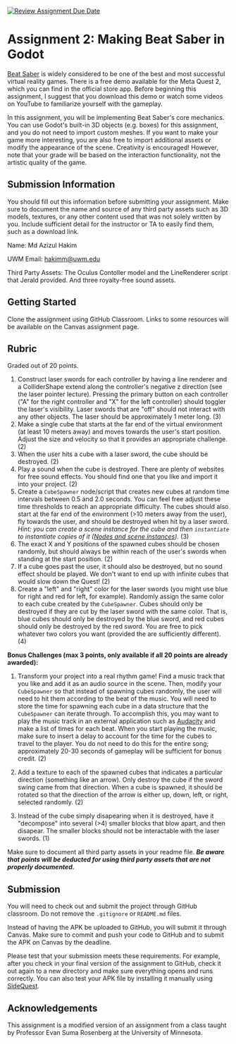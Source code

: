 [![Review Assignment Due Date](https://classroom.github.com/assets/deadline-readme-button-22041afd0340ce965d47ae6ef1cefeee28c7c493a6346c4f15d667ab976d596c.svg)](https://classroom.github.com/a/_jOzbjmU)
# Assignment 2: Making Beat Saber in Godot

[Beat Saber](https://beatsaber.com/) is widely considered to be one of the best and most successful virtual reality games. There is a free demo available for the Meta Quest 2, which you can find in the official store app. Before beginning this assignment, I suggest that you download this demo or watch some videos on YouTube to familiarize yourself with the gameplay.

In this assignment, you will be implementing Beat Saber's core mechanics. You can use Godot's built-in 3D objects (e.g. boxes) for this assignment, and you do not need to import custom meshes. If you want to make your game more interesting, you are also free to import additional assets or modify the appearance of the scene. Creativity is encouraged! However, note that your grade will be based on the interaction functionality, not the artistic quality of the game.

## Submission Information

You should fill out this information before submitting your assignment.  Make sure to document the name and source of any third party assets such as 3D models, textures, or any other content used that was not solely written by you.  Include sufficient detail for the instructor or TA to easily find them, such as a download link.

Name: Md Azizul Hakim

UWM Email: <hakimm@uwm.edu>

Third Party Assets: The Oculus Contoller model and the LineRenderer script that Jerald provided. And three royalty-free sound assets.

## Getting Started

Clone the assignment using GitHub Classroom. Links to some resources will be available on the Canvas assignment page.

## Rubric

Graded out of 20 points. 

1. Construct laser swords for each controller by having a line renderer and a ColliderShape extend along the controller's negative z direction (see the laser pointer lecture). Pressing the primary button on each controller ("A" for the right controller and "X" for the left controller) should toggler the laser's visibility. Laser swords that are "off" should not interact with any other objects. The laser should be approximately 1 meter long. (3)
1. Make a single cube that starts at the far end of the virtual environment (at least 10 meters away) and moves towards the user's start position.  Adjust the size and velocity so that it provides an appropriate challenge. (2)
1. When the user hits a cube with a laser sword, the cube should be destroyed. (2)
1. Play a sound when the cube is destroyed. There are plenty of websites for free sound effects.  You should find one that you like and import it into your project. (2)
1. Create a `CubeSpawner` node/script that creates new cubes at random time intervals between 0.5 and 2.0 seconds.  You can feel free adjust these time thresholds to reach an appropriate difficulty.  The cubes should also start at the far end of the environment (>10 meters away from the user), fly towards the user, and should be destroyed when hit by a laser sword. *Hint: you can create a scene instance for the cube and then `instantiate` to instantiate copies of it ([Nodes and scene instances](https://docs.godotengine.org/en/stable/tutorials/scripting/nodes_and_scene_instances.html)).* (3)
1. The exact X and Y positions of the spawned cubes should be chosen randomly, but should always be within reach of the user's swords when standing at the start position. (2)
1. If a cube goes past the user, it should also be destroyed, but no sound effect should be played.  We don't want to end up with infinite cubes that would slow down the Quest! (2)
1. Create a "left" and "right" color for the laser swords (you might use blue for right and red for left, for example). Randomly assign the same color to each cube created by the `CubeSpawner`. Cubes should only be destroyed if they are cut by the laser sword with the same color. That is, blue cubes should only be destroyed by the blue sword, and red cubes should only be destroyed by the red sword. You are free to pick whatever two colors you want (provided the are sufficiently different). (4)

**Bonus Challenges (max 3 points, only available if all 20 points are already awarded):** 

1. Transform your project into a real rhythm game!  Find a music track that you like and add it as an audio source in the scene.  Then, modify your `CubeSpawner` so that instead of spawning cubes randomly, the user will need to hit them according to the beat of the music.  You will need to store the time for spawning each cube in a data structure that the `CubeSpawner` can iterate through.  To accomplish this, you may want to play the music track in an external application such as [Audacity](https://www.audacityteam.org/) and make a list of times for each beat.  When you start playing the music, make sure to insert a delay to account for the time for the cubes to travel to the player.  You do not need to do this for the entire song; approximately 20-30 seconds of gameplay will be sufficient for bonus credit. (2)

1. Add a texture to each of the spawned cubes that indicates a particular direction (something like an arrow). Only destroy the cube if the sword swing came from that direction. When a cube is spawned, it should be rotated so that the direction of the arrow is either up, down, left, or right, selected randomly. (2)

1. Instead of the cube simply disapearing when it is destroyed, have it "decompose" into several (>4) smaller blocks that blow apart, and then disapear. The smaller blocks should not be interactable with the laser swords. (1) 

Make sure to document all third party assets in your readme file. ***Be aware that points will be deducted for using third party assets that are not properly documented.***

## Submission

You will need to check out and submit the project through GitHub classroom. Do not remove the `.gitignore` or `README.md` files.

Instead of having the APK be uploaded to GitHub, you will submit it through Canvas. Make sure to commit and push your code to GitHub and to submit the APK on Canvas by the deadline.

Please test that your submission meets these requirements.  For example, after you check in your final version of the assignment to GitHub, check it out again to a new directory and make sure everything opens and runs correctly.  You can also test your APK file by installing it manually using [SideQuest](https://sidequestvr.com/).

## Acknowledgements

This assignment is a modified version of an assignment from a class taught by Professor Evan Suma Rosenberg at the University of Minnesota.

